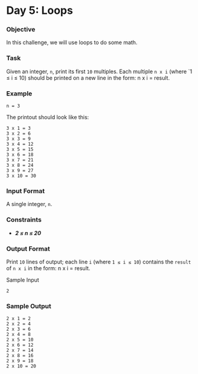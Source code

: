 # Day 5: Loops

### Objective
In this challenge, we will use loops to do some math. 

### Task
Given an integer, `n`, print its first `10` multiples. Each multiple `n x i` (where `1 ≤ i ≤ 10) should be printed on a new line in the form: n x i = result.

### Example
`n = 3`

The printout should look like this:
```
3 x 1 = 3
3 x 2 = 6
3 x 3 = 9
3 x 4 = 12
3 x 5 = 15
3 x 6 = 18
3 x 7 = 21
3 x 8 = 24
3 x 9 = 27
3 x 10 = 30
```
### Input Format

A single integer, `n`.

### Constraints
- ***2 ≤ n ≤ 20***

### Output Format

Print `10` lines of output; each line `i` (where `1 ≤ i ≤ 10`) contains the `result` of `n x i` in the form:
n x i = result.

Sample Input
```
2
```
### Sample Output
```
2 x 1 = 2
2 x 2 = 4
2 x 3 = 6
2 x 4 = 8
2 x 5 = 10
2 x 6 = 12
2 x 7 = 14
2 x 8 = 16
2 x 9 = 18
2 x 10 = 20
```
